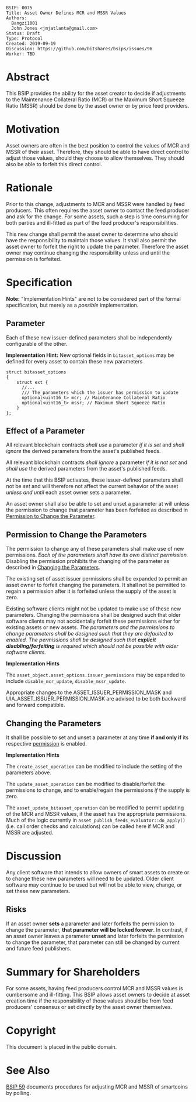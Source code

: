 ```
BSIP: 0075
Title: Asset Owner Defines MCR and MSSR Values
Authors:
  Bangzi1001
  John Jones <jmjatlanta@gmail.com>
Status: Draft
Type: Protocol
Created: 2019-09-19
Discussion: https://github.com/bitshares/bsips/issues/96
Worker: TBD
```

# Abstract
This BSIP provides the ability for the asset creator to decide if adjustments to the Maintenance Collateral Ratio (MCR) or the Maximum Short Squeeze Ratio (MSSR) should be done by the asset owner or by price feed providers.

# Motivation
Asset owners are often in the best position to control the values of MCR and MSSR of their asset. Therefore, they should be able to have direct control to adjust those values, should they choose to allow themselves. They should also be able to forfeit this direct control.

# Rationale
Prior to this change, adjustments to MCR and MSSR were handled by feed producers. This often requires the asset owner to contact the feed producer and ask for the change. For some assets, such a step is time consuming for both parties and ill-fitted as part of the feed producer's responsibilities.

This new change shall permit the asset owner to determine who should have the responsibility to maintain those values.  It shall also permit the asset owner to forfeit the right to update the parameter.  Therefore the asset owner may continue changing the responsibility unless and until the permission is forfeited.


# Specification

**Note:** "Implementation Hints" are not to be considered part of the formal specification, but merely as a _possible_ implementation.

## Parameter

Each of these new issuer-defined parameters shall be independently configurable of the other.

**Implementation Hint:** New optional fields in `bitasset_options` may be defined for every asset to contain these new parameters

```
struct bitasset_options
{
	struct ext {
      //...
      /// The parameters which the issuer has permission to update
      optional<uint16_t> mcr; // Maintenance Collateral Ratio
      optional<uint16_t> mssr; // Maximum Short Squeeze Ratio
    }
};
```

## Effect of a Parameter

All relevant blockchain contracts _shall use_ a parameter _if it is set_ and _shall ignore_ the derived parameters from the asset's published feeds.

All relevant blockchain contracts _shall ignore_ a parameter _if it is not set_ and _shall use_ the derived parameters from the asset's published feeds.

At the time that this BSIP activates, these issuer-defined parameters shall not be _set_ and will therefore not affect the current behavior of the asset _unless and until_ each asset owner sets a parameter.

An asset owner shall also be able to set and unset a parameter at will unless the permission to change that parameter has been forfeited as described in [Permission to Change the Parameter](#permissions).


## <div id="permissions">Permission to Change the Parameters</div>

The permission to change any of these parameters shall make use of new permissions.  _Each of the parameters shall have its own distinct permission._  Disabling the permission prohibits the changing of the parameter as described in [Changing the Parameters](#changing-parameters).

The existing set of asset issuer permissions shall be expanded to permit an asset owner to forfeit changing the parameters.  It shall not be permitted to regain a permission after it is forfeited unless the supply of the asset is zero.

Existing software clients might not be updated to make use of these new parameters.  Changing the permissions shall be designed such that older software clients may not accidentally forfeit these permissions either for existing assets or new assets.  _The parameters and the permissions to change parameters shall be designed such that they are defaulted to enabled.  The permissions shall be designed such that **explicit disabling/forfeiting** is required which should not be possible with older software clients._

**Implementation Hints**

The `asset_object.asset_options.issuer_permissions` may be expanded to include `disable_mcr_update`, `disable_mssr_update`.

Appropriate changes to the ASSET_ISSUER_PERMISSION_MASK and UIA_ASSET_ISSUER_PERMISSION_MASK are advised to be both backward and forward compatible.


## <div id="changing-parameters">Changing the Parameters</div>

It shall be possible to set and unset a parameter at any time __if and only if__ its respective [permission](#permissions) is enabled.

**Implementation Hints**

The `create_asset_operation` can be modified to include the setting of the parameters above.

The `update_asset_operation` can be modified to disable/forfeit the permissions to change, and to enable/regain the permissions _if_ the supply is zero.

The `asset_update_bitasset_operation` can be modified to permit updating of the MCR and MSSR values, if the asset has the appropriate permissions.  Much of the logic currently in `asset_publish_feeds_evaluator::do_apply()` (i.e. call order checks and calculations) can be called here if MCR and MSSR are adjusted.


# Discussion

Any client software that intends to allow owners of smart assets to create or to change these new parameters will need to be updated.  Older client software may continue to be used but will not be able to view, change, or set these new parameters.


## Risks

If an asset owner **sets** a parameter and later forfeits the permission to change the parameter, **that parameter will be locked forever**.  In contrast, if an asset owner leaves a parameter **unset** and later forfeits the permission to change the parameter, that parameter can still be changed by current and future feed publishers.


# Summary for Shareholders
For some assets, having feed producers control MCR and MSSR values is cumbersome and ill-fitting. This BSIP allows asset owners to decide at asset creation time if the responsibility of those values should be from feed producers' consensus or set directly by the asset owner themselves.

# Copyright
This document is placed in the public domain.

# See Also
[BSIP 59](https://github.com/bitshares/bsips/blob/master/bsip-0059.md) documents procedures for adjusting MCR and MSSR of smartcoins by polling.
